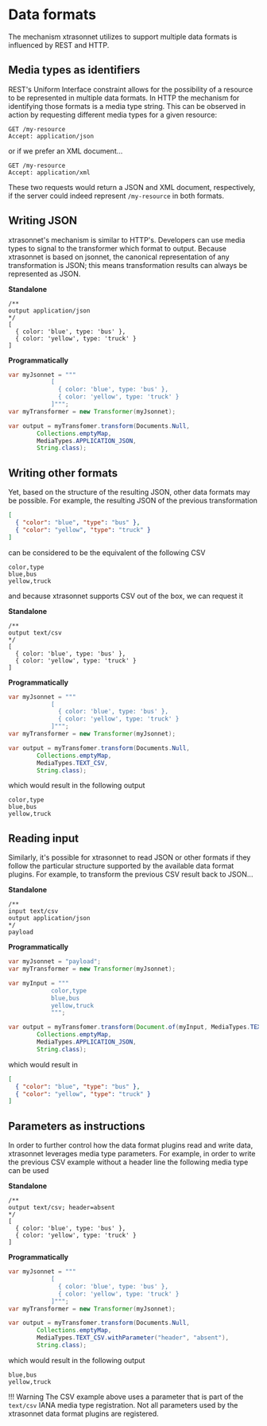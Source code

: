 # Data formats

The mechanism xtrasonnet utilizes to support multiple data formats is influenced by REST and HTTP.

## Media types as identifiers

REST's Uniform Interface constraint allows for the possibility of a resource to be represented in multiple data formats. In HTTP the mechanism for identifying those formats is a media type string. This can be observed in action by requesting different media types for a given resource:

```
GET /my-resource
Accept: application/json
```

or if we prefer an XML document...

```
GET /my-resource
Accept: application/xml
```

These two requests would return a JSON and XML document, respectively, if the server could indeed represent `/my-resource` in both formats.


## Writing JSON

xtrasonnet's mechanism is similar to HTTP's. Developers can use media types to signal to the transformer which format to output. Because xtrasonnet is based on jsonnet, the canonical representation of any transformation is JSON; this means transformation results can always be represented as JSON.

**Standalone**
```jsonnet
/**
output application/json
*/
[
  { color: 'blue', type: 'bus' },
  { color: 'yellow', type: 'truck' }
]
```

**Programmatically**
```java
var myJsonnet = """
            [
              { color: 'blue', type: 'bus' },
              { color: 'yellow', type: 'truck' }
            ]""";
var myTransformer = new Transformer(myJsonnet);

var output = myTransfomer.transform(Documents.Null, 
        Collections.emptyMap,
        MediaTypes.APPLICATION_JSON,
        String.class);
```

## Writing other formats

Yet, based on the structure of the resulting JSON, other data formats may be possible. For example, the resulting JSON of the previous transformation

```json
[
  { "color": "blue", "type": "bus" },
  { "color": "yellow", "type": "truck" }
]
```

can be considered to be the equivalent of the following CSV

```csv
color,type
blue,bus
yellow,truck
```

and because xtrasonnet supports CSV out of the box, we can request it

**Standalone**
```jsonnet
/**
output text/csv
*/
[
  { color: 'blue', type: 'bus' },
  { color: 'yellow', type: 'truck' }
]
```

**Programmatically**
```java
var myJsonnet = """
            [
              { color: 'blue', type: 'bus' },
              { color: 'yellow', type: 'truck' }
            ]""";
var myTransformer = new Transformer(myJsonnet);

var output = myTransfomer.transform(Documents.Null, 
        Collections.emptyMap,
        MediaTypes.TEXT_CSV,
        String.class);
```

which would result in the following output

```csv
color,type
blue,bus
yellow,truck
```

## Reading input
Similarly, it's possible for xtrasonnet to read JSON or other formats if they follow the particular structure supported by the available data format plugins. For example, to transform the previous CSV result back to JSON...

**Standalone**
```jsonnet
/**
input text/csv
output application/json
*/
payload
```

**Programmatically**
```java
var myJsonnet = "payload";
var myTransformer = new Transformer(myJsonnet);

var myInput = """
            color,type
            blue,bus
            yellow,truck
            """;

var output = myTransfomer.transform(Document.of(myInput, MediaTypes.TEXT_CSV), 
        Collections.emptyMap,
        MediaTypes.APPLICATION_JSON,
        String.class);
```

which would result in 

```json
[
  { "color": "blue", "type": "bus" },
  { "color": "yellow", "type": "truck" }
]
```

## Parameters as instructions

In order to further control how the data format plugins read and write data, xtrasonnet leverages media type parameters. For example, in order to write the previous CSV example without a header line the following media type can be used

**Standalone**
```jsonnet
/**
output text/csv; header=absent
*/
[
  { color: 'blue', type: 'bus' },
  { color: 'yellow', type: 'truck' }
]
```

**Programmatically**
```java
var myJsonnet = """
            [
              { color: 'blue', type: 'bus' },
              { color: 'yellow', type: 'truck' }
            ]""";
var myTransformer = new Transformer(myJsonnet);

var output = myTransfomer.transform(Documents.Null, 
        Collections.emptyMap,
        MediaTypes.TEXT_CSV.withParameter("header", "absent"),
        String.class);
```

which would result in the following output

```csv
blue,bus
yellow,truck
```

!!! Warning
    The CSV example above uses a parameter that is part of the `text/csv` IANA media type registration. Not all parameters used by the xtrasonnet data format plugins are registered.
